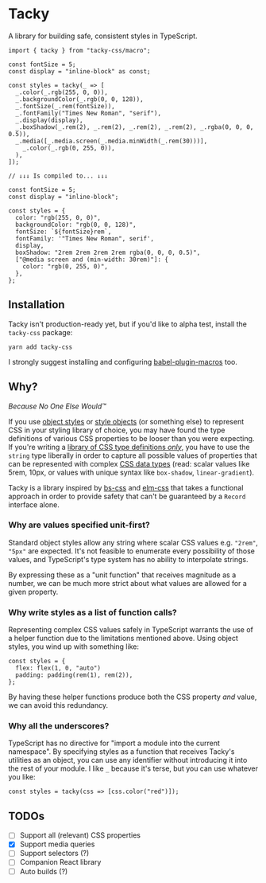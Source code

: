 # Tacky

A library for building safe, consistent styles in TypeScript.

```tsx
import { tacky } from "tacky-css/macro";

const fontSize = 5;
const display = "inline-block" as const;

const styles = tacky(_ => [
  _.color(_.rgb(255, 0, 0)),
  _.backgroundColor(_.rgb(0, 0, 128)),
  _.fontSize(_.rem(fontSize)),
  _.fontFamily("Times New Roman", "serif"),
  _.display(display),
  _.boxShadow(_.rem(2), _.rem(2), _.rem(2), _.rem(2), _.rgba(0, 0, 0, 0.5)),
  _.media([_.media.screen(_.media.minWidth(_.rem(30)))],
    _.color(_.rgb(0, 255, 0)),
  ),
]);

// ↓↓↓ Is compiled to... ↓↓↓

const fontSize = 5;
const display = "inline-block";

const styles = {
  color: "rgb(255, 0, 0)",
  backgroundColor: "rgb(0, 0, 128)",
  fontSize: `${fontSize}rem`,
  fontFamily: '"Times New Roman", serif',
  display,
  boxShadow: "2rem 2rem 2rem 2rem rgba(0, 0, 0, 0.5)",
  ["@media screen and (min-width: 30rem)"]: {
    color: "rgb(0, 255, 0)",
  },
};
```

## Installation

Tacky isn't production-ready yet, but if you'd like to alpha test, install the
`tacky-css` package:

```
yarn add tacky-css
```

I strongly suggest installing and configuring
[babel-plugin-macros](https://github.com/kentcdodds/babel-plugin-macros) too.

## Why?

_Because No One Else Would™_

If you use [object styles](https://emotion.sh/docs/object-styles) or [style
objects](https://styled-components.com/docs/advanced#style-objects) (or
something else) to represent CSS in your styling library of choice, you may
have found the type definitions of various CSS properties to be looser than you
were expecting.  If you're writing a [library of CSS type definitions
_only_](https://github.com/frenic/csstype), you have to use the `string` type
liberally in order to capture all possible values of properties that can be
represented with complex [CSS data
types](https://developer.mozilla.org/en-US/docs/Web/CSS/CSS_Types) (read:
scalar values like 5rem, 10px, or values with unique syntax like `box-shadow`,
`linear-gradient`).

Tacky is a library inspired by
[bs-css](https://github.com/reasonml-labs/bs-css) and
[elm-css](https://github.com/rtfeldman/elm-css) that takes a functional
approach in order to provide safety that can't be guaranteed by a `Record`
interface alone.

### Why are values specified unit-first?

Standard object styles allow any string where scalar CSS values e.g. `"2rem"`,
`"5px"` are expected. It's not feasible to enumerate every possibility
of those values, and TypeScript's type system has no ability to interpolate
strings.

By expressing these as a "unit function" that receives magnitude as a
number, we can be much more strict about what values are allowed for a given
property.

### Why write styles as a list of function calls?

Representing complex CSS values safely in TypeScript warrants the use of a
helper function due to the limitations mentioned above. Using object styles,
you wind up with something like:

```tsx
const styles = {
  flex: flex(1, 0, "auto")
  padding: padding(rem(1), rem(2)),
};
```
By having these helper functions produce both the CSS property _and_ value, we
can avoid this redundancy.

### Why all the underscores?

TypeScript has no directive for "import a module into the current namespace".
By specifying styles as a function that receives Tacky's utilities as an
object, you can use any identifier without introducing it into the rest of your
module. I like `_` because it's terse, but you can use whatever you like:

```tsx
const styles = tacky(css => [css.color("red")]);
```


## TODOs

- [ ] Support all (relevant) CSS properties
- [x] Support media queries
- [ ] Support selectors (?)
- [ ] Companion React library
- [ ] Auto builds (?)
